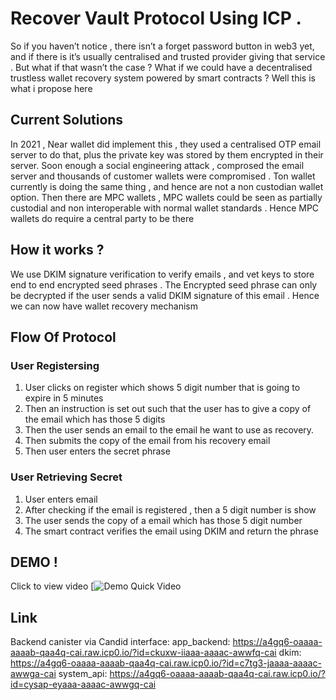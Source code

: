 # Recover Vault Protocol Using ICP .
So if you haven’t notice , there isn’t a forget password button in web3 yet, and if there is it’s usually centralised
and trusted provider giving that service . But what if that wasn’t the case ? What if we could have a
decentralised trustless wallet recovery system powered by smart contracts ? Well this is what i propose here 

## Current Solutions 
In 2021 , Near wallet did implement this , they used a centralised OTP email server to do that, plus the private
key was stored by them encrypted in their server. Soon enough a social engineering attack , comprosed the
email server and thousands of customer wallets were compromised . Ton wallet currently is doing the same
thing , and hence are not a non custodian wallet option. Then there are MPC wallets , MPC wallets could be
seen as partially custodial and non interoperable with normal wallet standards . Hence MPC wallets do require
a central party to be there

## How it works ?
We use DKIM signature verification to verify emails , and vet keys to store end to end encrypted seed phrases
. The Encrypted seed phrase can only be decrypted if the user sends a valid DKIM signature of this email .
Hence we can now have wallet recovery mechanism
## Flow Of Protocol
### User Registersing 
1. User clicks on register which shows 5 digit number that is going to expire in 5 minutes
2. Then an instruction is set out such that the user has to give a copy of the email which has those 5 digits
3. Then the user sends an email to the email he want to use as recovery.
4. Then submits the copy of the email from his recovery email
5. Then user enters the secret phrase
### User Retrieving Secret
1. User enters email
2. After checking if the email is registered , then a 5 digit number is show
3. The user sends the copy of a email which has those 5 digit number
4. The smart contract verifies the email using DKIM and return the phrase

## DEMO !
Click to view video
[![Demo Quick Video ](https://youtu.be/Bc1x_d5B6ro)

## Link
Backend canister via Candid interface:
    app_backend: https://a4gq6-oaaaa-aaaab-qaa4q-cai.raw.icp0.io/?id=ckuxw-iiaaa-aaaac-awwfq-cai
    dkim: https://a4gq6-oaaaa-aaaab-qaa4q-cai.raw.icp0.io/?id=c7tg3-jaaaa-aaaac-awwga-cai
    system_api: https://a4gq6-oaaaa-aaaab-qaa4q-cai.raw.icp0.io/?id=cysap-eyaaa-aaaac-awwgq-cai


